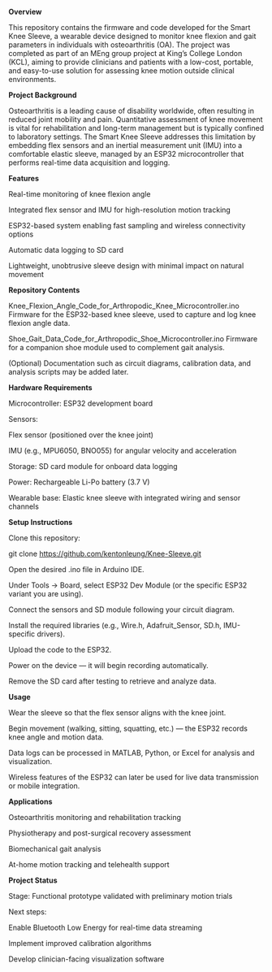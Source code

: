 **Overview**

This repository contains the firmware and code developed for the Smart Knee Sleeve, a wearable device designed to monitor knee flexion and gait parameters in individuals with osteoarthritis (OA).
The project was completed as part of an MEng group project at King’s College London (KCL), aiming to provide clinicians and patients with a low-cost, portable, and easy-to-use solution for assessing knee motion outside clinical environments.

**Project Background**

Osteoarthritis is a leading cause of disability worldwide, often resulting in reduced joint mobility and pain. Quantitative assessment of knee movement is vital for rehabilitation and long-term management but is typically confined to laboratory settings.
The Smart Knee Sleeve addresses this limitation by embedding flex sensors and an inertial measurement unit (IMU) into a comfortable elastic sleeve, managed by an ESP32 microcontroller that performs real-time data acquisition and logging.

**Features**

Real-time monitoring of knee flexion angle

Integrated flex sensor and IMU for high-resolution motion tracking

ESP32-based system enabling fast sampling and wireless connectivity options

Automatic data logging to SD card

Lightweight, unobtrusive sleeve design with minimal impact on natural movement

**Repository Contents**

Knee_Flexion_Angle_Code_for_Arthropodic_Knee_Microcontroller.ino
Firmware for the ESP32-based knee sleeve, used to capture and log knee flexion angle data.

Shoe_Gait_Data_Code_for_Arthropodic_Shoe_Microcontroller.ino
Firmware for a companion shoe module used to complement gait analysis.

(Optional) Documentation such as circuit diagrams, calibration data, and analysis scripts may be added later.

**Hardware Requirements**

Microcontroller: ESP32 development board

Sensors:

Flex sensor (positioned over the knee joint)

IMU (e.g., MPU6050, BNO055) for angular velocity and acceleration

Storage: SD card module for onboard data logging

Power: Rechargeable Li-Po battery (3.7 V)

Wearable base: Elastic knee sleeve with integrated wiring and sensor channels

**Setup Instructions**

Clone this repository:

git clone https://github.com/kentonleung/Knee-Sleeve.git


Open the desired .ino file in Arduino IDE.

Under Tools → Board, select ESP32 Dev Module (or the specific ESP32 variant you are using).

Connect the sensors and SD module following your circuit diagram.

Install the required libraries (e.g., Wire.h, Adafruit_Sensor, SD.h, IMU-specific drivers).

Upload the code to the ESP32.

Power on the device — it will begin recording automatically.

Remove the SD card after testing to retrieve and analyze data.

**Usage**

Wear the sleeve so that the flex sensor aligns with the knee joint.

Begin movement (walking, sitting, squatting, etc.) — the ESP32 records knee angle and motion data.

Data logs can be processed in MATLAB, Python, or Excel for analysis and visualization.

Wireless features of the ESP32 can later be used for live data transmission or mobile integration.

**Applications**

Osteoarthritis monitoring and rehabilitation tracking

Physiotherapy and post-surgical recovery assessment

Biomechanical gait analysis

At-home motion tracking and telehealth support

**Project Status**

Stage: Functional prototype validated with preliminary motion trials

Next steps:

Enable Bluetooth Low Energy for real-time data streaming

Implement improved calibration algorithms

Develop clinician-facing visualization software
